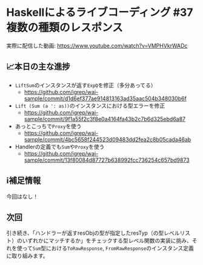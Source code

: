 # Haskellによるライブコーディング #37 複数の種類のレスポンス

実際に配信した動画: <https://www.youtube.com/watch?v=VMPHVkrWADc>

## 📈本日の主な進捗

- `LiftSum`のインスタンスが返す`ExpQ`を修正（多分あってる）
    - <https://github.com/igrep/wai-sample/commit/d1d6ef377ae914813163ad35aac504b348030b6f>
- `Lift (Sum (a ': as))`のインスタンスにおける型エラーを修正
    - <https://github.com/igrep/wai-sample/commit/9f1a55f2c3f8e0a4164fa43b2c7b6d325ebd6a87>
- あっとこっちで`Proxy`を使う
    - <https://github.com/igrep/wai-sample/commit/4bc5658f244523d09483dd2fea2c8b05cada46ab>
- Handlerの定義でも`Sum`や`Proxy`を使う
    - <https://github.com/igrep/wai-sample/commit/13f80084d87727b638992fcc736254c657bd9873>

## ℹ️補足情報

今回はなし！

## 次回

引き続き、「ハンドラーが返すresObjの型が指定したresTyp（の型レベルリスト）のいずれかにマッチするか」をチェックする型レベル関数の実装に挑み、それを使って`Sum`型における`ToRawResponse`, `FromRawResponse`のインスタンス定義に取り組みます。
